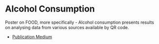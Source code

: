 # Alcohol Consumption
Poster on FOOD, more specifically - Alcohol consumption presents results on analysing data from various sources available by QR code.
- [Publication Medium](https://medium.com/@kozaka/a-flavour-of-posters-posters-about-food-2a1786c115dc)

